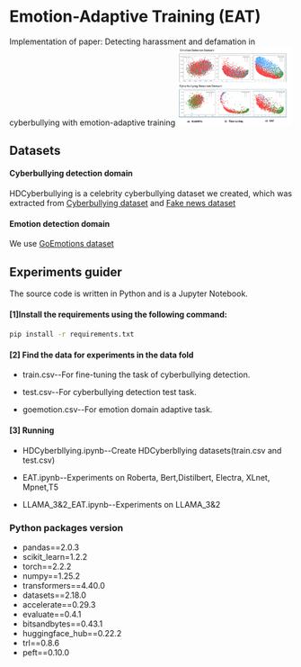 # Emotion-Adaptive Training (EAT)
Implementation of paper: Detecting harassment and defamation in cyberbullying with emotion-adaptive training
<img src="https://github.com/Misinformation-emotion/Cyberbullying-emotion/blob/main/t-sne_emotion_3.png" width=40% height=40%>

## Datasets
#### Cyberbullying detection domain
HDCyberbullying is a celebrity cyberbullying dataset we created, which was extracted from  [Cyberbullying dataset](https://www.kaggle.com/datasets/surekharamireddy/malignant-comment-classification) and [Fake news dataset](https://paperswithcode.com/dataset/fakenewsamt-celebrity)
#### Emotion detection domain
We use [GoEmotions dataset](https://paperswithcode.com/dataset/goemotions)

## Experiments guider
The source code is written in Python and is a Jupyter Notebook. 
#### [1]Install the requirements using the following command:
```bash
pip install -r requirements.txt
```
#### [2] Find the data for experiments in the data fold 
* train.csv--For fine-tuning the task of cyberbullying detection.

* test.csv--For cyberbullying detection test task.

* goemotion.csv--For emotion domain adaptive task.

#### [3] Running
* HDCyberbllying.ipynb--Create HDCyberbllying datasets(train.csv and test.csv)

* EAT.ipynb--Experiments on Roberta, Bert,Distilbert, Electra, XLnet, Mpnet,T5

* LLAMA_3&2_EAT.ipynb--Experiments on LLAMA_3&2

### Python packages version
* pandas==2.0.3
* scikit_learn=1.2.2
* torch==2.2.2
* numpy==1.25.2
* transformers==4.40.0
* datasets==2.18.0
* accelerate==0.29.3
* evaluate==0.4.1
* bitsandbytes==0.43.1
* huggingface_hub==0.22.2
* trl==0.8.6
* peft==0.10.0



